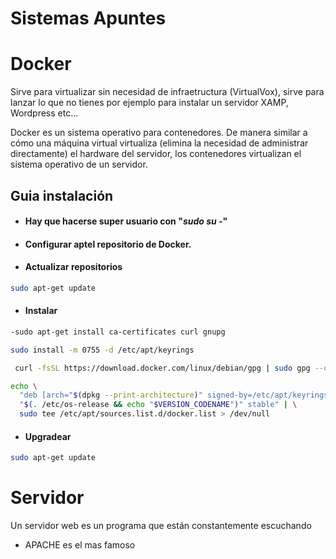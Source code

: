 # Sistemas Apuntes
# Docker
Sirve para virtualizar sin necesidad de infraetructura (VirtualVox), sirve para lanzar lo que no tienes por ejemplo para instalar un servidor XAMP, Wordpress etc...

Docker es un sistema operativo para contenedores. De manera similar a cómo una máquina virtual virtualiza (elimina la necesidad de administrar directamente) el hardware del servidor, los contenedores virtualizan el sistema operativo de un servidor.

## Guia instalación
- #### Hay que hacerse super usuario con "*sudo su -*"
- #### Configurar aptel repositorio de Docker.
- #### Actualizar repositorios
 ```bash
sudo apt-get update
``` 
- #### Instalar
```bash
-sudo apt-get install ca-certificates curl gnupg
``` 

```bash 
sudo install -m 0755 -d /etc/apt/keyrings
``` 

```bash
 curl -fsSL https://download.docker.com/linux/debian/gpg | sudo gpg --dearmor -o /etc/apt/keyrings/docker.gpg sudo chmod a+r /etc/apt/keyrings/docker.gpg
``` 

```bash
echo \
  "deb [arch="$(dpkg --print-architecture)" signed-by=/etc/apt/keyrings/docker.gpg] https://download.docker.com/linux/debian \
  "$(. /etc/os-release && echo "$VERSION_CODENAME")" stable" | \
  sudo tee /etc/apt/sources.list.d/docker.list > /dev/null
``` 
- #### Upgradear
```bash
sudo apt-get update
```


# Servidor
Un servidor web es un programa que están constantemente escuchando

- APACHE es el mas famoso

